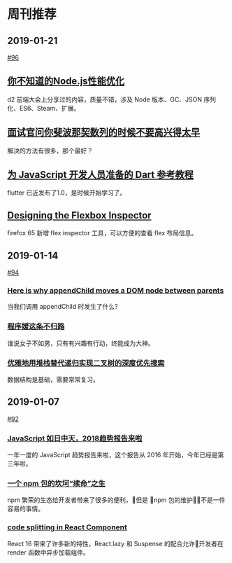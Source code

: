 # 周刊推荐

## 2019-01-21

[#96](https://github.com/CtripFE/fe-weekly/issues/96)

## [你不知道的Node.js性能优化](https://zhuanlan.zhihu.com/p/50055740)

d2 前端大会上分享过的内容，质量不错，涉及 Node 版本、GC、JSON 序列化、ES6、Steam、扩展。

## [面试官问你斐波那契数列的时候不要高兴得太早](https://zhuanlan.zhihu.com/p/54378423)

解决的方法有很多，那个最好？

## [为 JavaScript 开发人员准备的 Dart 参考教程](https://zhuanlan.zhihu.com/p/54949074)

flutter 已近发布了1.0，是时候开始学习了。

## [Designing the Flexbox Inspector](https://hacks.mozilla.org/2019/01/designing-the-flexbox-inspector/)

firefox 65 新增 flex inspector 工具，可以方便的查看 flex 布局信息。

## 2019-01-14

[#94](https://github.com/CtripFE/fe-weekly/issues/94)

### [Here is why appendChild moves a DOM node between parents](https://blog.angularindepth.com/here-is-why-appendchild-moves-a-dom-node-instead-of-cloning-it-f8ef7a31735c)

当我们调用 appendChild 时发生了什么?

### [程序媛这条不归路](https://tcxx.info/life/406.html)

谁说女子不如男，只有有兴趣有行动，终能成为大神。

### [优雅地用堆栈替代递归实现二叉树的深度优先搜索](https://zhuanlan.zhihu.com/p/54473108)

数据结构是基础，需要常常复习。

## 2019-01-07

[#92](https://github.com/CtripFE/fe-weekly/issues/92)

### [JavaScript 如日中天，2018趋势报告来啦](https://juejin.im/post/5bf3c7a551882511a85283f2)

一年一度的 JavaScript 趋势报告来啦，这个报告从 2016 年开始，今年已经是第三年啦。

### [一个 npm 包的坎坷“续命”之生](https://zhuanlan.zhihu.com/p/53800157)

npm 繁荣的生态给开发者带来了很多的便利，但是 npm 包的维护不是一件容易的事情。

### [code splitting in React Component](https://reactjs.org/docs/code-splitting.html)

React 16 带来了许多新的特性，React.lazy 和 Suspense 的配合允许开发者在 render 函数中异步加载组件。
